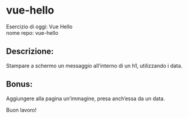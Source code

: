 # vue-hello
Esercizio di oggi: Vue Hello<br>
nome repo: vue-hello<br>
## Descrizione:
Stampare a schermo un messaggio all’interno di un h1, utilizzando i data.<br>
## Bonus:
Aggiungere alla pagina un’immagine, presa anch’essa da un data.<br>

Buon lavoro!<br>